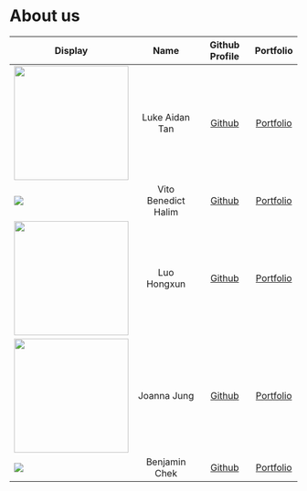 # About us

| Display                                                                                                                                                                                                                  |        Name         |             Github Profile              |             Portfolio             |
|--------------------------------------------------------------------------------------------------------------------------------------------------------------------------------------------------------------------------|:-------------------:|:---------------------------------------:|:---------------------------------:|
| <img src="https://avatars.githubusercontent.com/u/178822703?v=4" width="200">                                                                                                                                            |   Luke Aidan Tan    | [Github](https://github.com/lukeai-tan) | [Portfolio](team/lukeai-tan.md) |
| ![](https://media.licdn.com/dms/image/v2/D5603AQH18m1LLlHhQQ/profile-displayphoto-shrink_200_200/B56ZTQ9X.XHwAc-/0/1738672538423?e=1761782400&v=beta&t=BBDavdmKHKzxpc5_vBCRl2UWnQVq59z1hLevDBPoWZ0)                      | Vito Benedict Halim |   [Github](https://github.com/V1T0bh)   |  [Portfolio](team/v1t0bh.md)  |
| <img src="https://i2-prod.mirror.co.uk/article29581465.ece/ALTERNATES/s1200d/0_Paddington-Bear-the-movie.jpg" width="200">                                                                                               |     Luo Hongxun     | [Github](https://github.com/BestBearrr) |   [Portfolio](team/BestBearrr.md)    |
| <img src = "https://media.licdn.com/dms/image/v2/D5603AQGXs5Gmo4Mc_w/profile-displayphoto-shrink_800_800/B56ZVI6c92HsAc-/0/1740685037956?e=1762387200&v=beta&t=UehrMqcYM3baiqLZlEcjGiGGzzx_rp9AECZp6yAZ4KI" width="200"> |     Joanna Jung     |      [Github](https://github.com/joannaj00)      |  [Portfolio](team/joannaJung.md)  |
| ![](https://media.licdn.com/dms/image/v2/D5603AQFwr-8mb0WrOg/profile-displayphoto-shrink_200_200/B56ZdZbE8iGoAY-/0/1749551961451?e=1762387200&v=beta&t=L56PmTjCDQfV0fSfPcm8cy1xRJpJfjQqvkJonj-y-Qw)                      |     Benjamin Chek     |      [Github](https://github.com/BenyAlbatross)      |  [Portfolio](team/benjaminChek.md)  |

